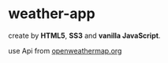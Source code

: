 # weather-app

create by **HTML5**, **SS3** and **vanilla JavaScript**.

use Api from [openweathermap.org](https://home.openweathermap.org/)
 
